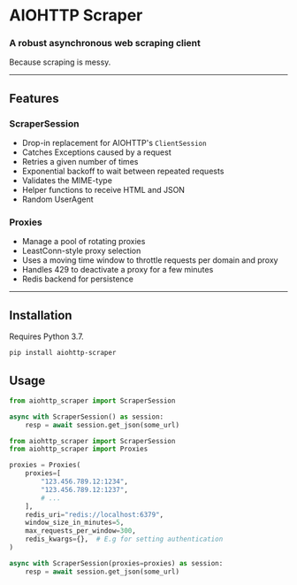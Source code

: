# AIOHTTP Scraper
### A robust asynchronous web scraping client

Because scraping is messy.

---

## Features

### ScraperSession
- Drop-in replacement for AIOHTTP's `ClientSession`
- Catches Exceptions caused by a request
- Retries a given number of times
- Exponential backoff to wait between repeated requests
- Validates the MIME-type
- Helper functions to receive HTML and JSON
- Random UserAgent

### Proxies
- Manage a pool of rotating proxies
- LeastConn-style proxy selection
- Uses a moving time window to throttle requests per domain and proxy
- Handles 429 to deactivate a proxy for a few minutes
- Redis backend for persistence

---

## Installation
Requires Python 3.7.
```bash
pip install aiohttp-scraper
```

## Usage
```python
from aiohttp_scraper import ScraperSession

async with ScraperSession() as session:
    resp = await session.get_json(some_url)
```

```python
from aiohttp_scraper import ScraperSession
from aiohttp_scraper import Proxies

proxies = Proxies(
    proxies=[
        "123.456.789.12:1234",
        "123.456.789.12:1237",
        # ...
    ],
    redis_uri="redis://localhost:6379",
    window_size_in_minutes=5,
    max_requests_per_window=300,
    redis_kwargs={},  # E.g for setting authentication
)

async with ScraperSession(proxies=proxies) as session:
    resp = await session.get_json(some_url)
```
